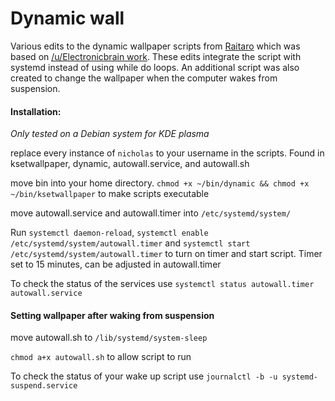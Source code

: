# Dynamic wall

Various edits to the dynamic wallpaper scripts from [Raitaro](https://gitlab.com/RaitaroH/dynamic-wall) which was based on [/u/Electronicbrain work](https://www.reddit.com/r/unixporn/comments/a7mga5/plasma_a_clone_of_macos_mojaves_dynamic_wallpaper/). These edits integrate the script with systemd instead of using while do loops. An additional script was also created to change the wallpaper when the computer wakes from suspension. 


#### Installation:  
*Only tested on a Debian system for KDE plasma*

replace every instance of `nicholas` to your username in the scripts. Found in ksetwallpaper, dynamic, autowall.service, and autowall.sh

move bin into your home directory. ```chmod +x ~/bin/dynamic && chmod +x ~/bin/ksetwallpaper``` to make scripts executable 

move autowall.service and autowall.timer into `/etc/systemd/system/` 

Run ```systemctl daemon-reload```, ```systemctl enable /etc/systemd/system/autowall.timer``` and ```systemctl start /etc/systemd/system/autowall.timer``` to turn on timer and start script. Timer set to 15 minutes, can be adjusted in autowall.timer

To check the status of the services use ```systemctl status autowall.timer  autowall.service```


#### Setting wallpaper after waking from suspension

move autowall.sh to `/lib/systemd/system-sleep`

```chmod a+x autowall.sh``` to allow script to run
 
 To check the status of your wake up script use ```journalctl -b -u systemd-suspend.service```
